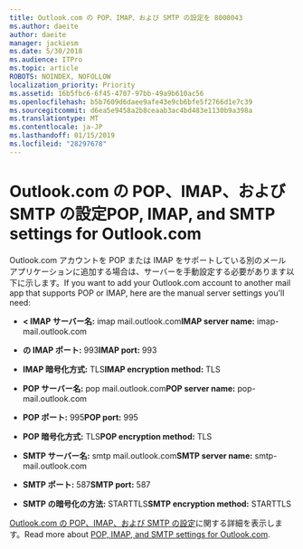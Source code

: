 ```yaml
---
title: Outlook.com の POP、IMAP、および SMTP の設定を 8000043
ms.author: daeite
author: daeite
manager: jackiesm
ms.date: 5/30/2018
ms.audience: ITPro
ms.topic: article
ROBOTS: NOINDEX, NOFOLLOW
localization_priority: Priority
ms.assetid: 16b5fbc6-6f45-4707-97bb-49a9b610ac56
ms.openlocfilehash: b5b7609d6daee9afe43e9cb6bfe5f2766d1e7c39
ms.sourcegitcommit: d6ea5e9458a2b8ceaab3ac4bd483e1130b9a398a
ms.translationtype: MT
ms.contentlocale: ja-JP
ms.lasthandoff: 01/15/2019
ms.locfileid: "28297678"
---
```

# <a name="pop-imap-and-smtp-settings-for-outlookcom"></a><span data-ttu-id="fe235-102">Outlook.com の POP、IMAP、および SMTP の設定</span><span class="sxs-lookup"><span data-stu-id="fe235-102">POP, IMAP, and SMTP settings for Outlook.com</span></span>

<span data-ttu-id="fe235-103">Outlook.com アカウントを POP または IMAP をサポートしている別のメール アプリケーションに追加する場合は、サーバーを手動設定する必要があります以下に示します。</span><span class="sxs-lookup"><span data-stu-id="fe235-103">If you want to add your Outlook.com account to another mail app that supports POP or IMAP, here are the manual server settings you'll need:</span></span>
  
- <span data-ttu-id="fe235-104">**< IMAP サーバー名:** imap mail.outlook.com</span><span class="sxs-lookup"><span data-stu-id="fe235-104">**IMAP server name:** imap-mail.outlook.com</span></span> 
    
- <span data-ttu-id="fe235-105">**の IMAP ポート:** 993</span><span class="sxs-lookup"><span data-stu-id="fe235-105">**IMAP port:** 993</span></span> 
    
- <span data-ttu-id="fe235-106">**IMAP 暗号化方式:** TLS</span><span class="sxs-lookup"><span data-stu-id="fe235-106">**IMAP encryption method:** TLS</span></span> 
    
- <span data-ttu-id="fe235-107">**POP サーバー名:** pop mail.outlook.com</span><span class="sxs-lookup"><span data-stu-id="fe235-107">**POP server name:** pop-mail.outlook.com</span></span> 
    
- <span data-ttu-id="fe235-108">**POP ポート:** 995</span><span class="sxs-lookup"><span data-stu-id="fe235-108">**POP port:** 995</span></span> 
    
- <span data-ttu-id="fe235-109">**POP 暗号化方式:** TLS</span><span class="sxs-lookup"><span data-stu-id="fe235-109">**POP encryption method:** TLS</span></span> 
    
- <span data-ttu-id="fe235-110">**SMTP サーバー名:** smtp mail.outlook.com</span><span class="sxs-lookup"><span data-stu-id="fe235-110">**SMTP server name:** smtp-mail.outlook.com</span></span> 
    
- <span data-ttu-id="fe235-111">**SMTP ポート:** 587</span><span class="sxs-lookup"><span data-stu-id="fe235-111">**SMTP port:** 587</span></span> 
    
- <span data-ttu-id="fe235-112">**SMTP の暗号化の方法:** STARTTLS</span><span class="sxs-lookup"><span data-stu-id="fe235-112">**SMTP encryption method:** STARTTLS</span></span> 
    
<span data-ttu-id="fe235-113">[Outlook.com の POP、IMAP、および SMTP の設定](https://go.microsoft.com/fwlink/p/?linkid=2001402&amp;clcid=0x409)に関する詳細を表示します。</span><span class="sxs-lookup"><span data-stu-id="fe235-113">Read more about [POP, IMAP, and SMTP settings for Outlook.com](https://go.microsoft.com/fwlink/p/?linkid=2001402&amp;clcid=0x409).</span></span>
  

